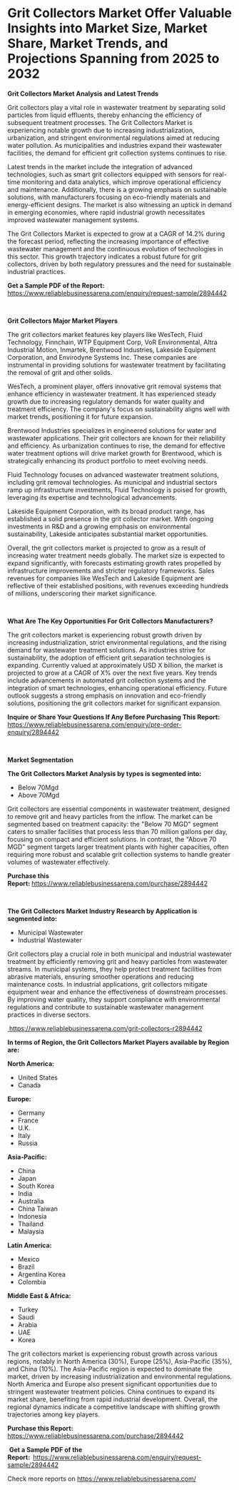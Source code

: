 <p><h1>Grit Collectors Market Offer Valuable Insights into Market Size, Market Share, Market Trends, and Projections Spanning from 2025 to 2032</h1></p><p><strong>Grit Collectors Market Analysis and Latest Trends</strong></p>
<p><p>Grit collectors play a vital role in wastewater treatment by separating solid particles from liquid effluents, thereby enhancing the efficiency of subsequent treatment processes. The Grit Collectors Market is experiencing notable growth due to increasing industrialization, urbanization, and stringent environmental regulations aimed at reducing water pollution. As municipalities and industries expand their wastewater facilities, the demand for efficient grit collection systems continues to rise.</p><p>Latest trends in the market include the integration of advanced technologies, such as smart grit collectors equipped with sensors for real-time monitoring and data analytics, which improve operational efficiency and maintenance. Additionally, there is a growing emphasis on sustainable solutions, with manufacturers focusing on eco-friendly materials and energy-efficient designs. The market is also witnessing an uptick in demand in emerging economies, where rapid industrial growth necessitates improved wastewater management systems.</p><p>The Grit Collectors Market is expected to grow at a CAGR of 14.2% during the forecast period, reflecting the increasing importance of effective wastewater management and the continuous evolution of technologies in this sector. This growth trajectory indicates a robust future for grit collectors, driven by both regulatory pressures and the need for sustainable industrial practices.</p></p>
<p><strong>Get a Sample PDF of the Report:&nbsp;</strong> <a href="https://www.reliablebusinessarena.com/enquiry/request-sample/2894442?utm_campaign=3344&utm_medium=2&utm_source=Github&utm_content=ia&utm_term=15032025&utm_id=grit-collectors">https://www.reliablebusinessarena.com/enquiry/request-sample/2894442</a></p>
<p>&nbsp;</p>
<p><strong>Grit Collectors Major Market Players</strong></p>
<p><p>The grit collectors market features key players like WesTech, Fluid Technology, Finnchain, WTP Equipment Corp, VoR Environmental, Altra Industrial Motion, Inmartek, Brentwood Industries, Lakeside Equipment Corporation, and Envirodyne Systems Inc. These companies are instrumental in providing solutions for wastewater treatment by facilitating the removal of grit and other solids.</p><p>WesTech, a prominent player, offers innovative grit removal systems that enhance efficiency in wastewater treatment. It has experienced steady growth due to increasing regulatory demands for water quality and treatment efficiency. The company's focus on sustainability aligns well with market trends, positioning it for future expansion.</p><p>Brentwood Industries specializes in engineered solutions for water and wastewater applications. Their grit collectors are known for their reliability and efficiency. As urbanization continues to rise, the demand for effective water treatment options will drive market growth for Brentwood, which is strategically enhancing its product portfolio to meet evolving needs.</p><p>Fluid Technology focuses on advanced wastewater treatment solutions, including grit removal technologies. As municipal and industrial sectors ramp up infrastructure investments, Fluid Technology is poised for growth, leveraging its expertise and technological advancements.</p><p>Lakeside Equipment Corporation, with its broad product range, has established a solid presence in the grit collector market. With ongoing investments in R&D and a growing emphasis on environmental sustainability, Lakeside anticipates substantial market opportunities.</p><p>Overall, the grit collectors market is projected to grow as a result of increasing water treatment needs globally. The market size is expected to expand significantly, with forecasts estimating growth rates propelled by infrastructure improvements and stricter regulatory frameworks. Sales revenues for companies like WesTech and Lakeside Equipment are reflective of their established positions, with revenues exceeding hundreds of millions, underscoring their market significance.</p></p>
<p>&nbsp;</p>
<p><strong>What Are The Key Opportunities For Grit Collectors Manufacturers?</strong></p>
<p><p>The grit collectors market is experiencing robust growth driven by increasing industrialization, strict environmental regulations, and the rising demand for wastewater treatment solutions. As industries strive for sustainability, the adoption of efficient grit separation technologies is expanding. Currently valued at approximately USD X billion, the market is projected to grow at a CAGR of X% over the next five years. Key trends include advancements in automated grit collection systems and the integration of smart technologies, enhancing operational efficiency. Future outlook suggests a strong emphasis on innovation and eco-friendly solutions, positioning the grit collectors market for significant expansion.</p></p>
<p><strong>Inquire or Share Your Questions If Any Before Purchasing This Report:</strong> <a href="https://www.reliablebusinessarena.com/enquiry/pre-order-enquiry/2894442?utm_campaign=3344&utm_medium=2&utm_source=Github&utm_content=ia&utm_term=15032025&utm_id=grit-collectors">https://www.reliablebusinessarena.com/enquiry/pre-order-enquiry/2894442</a></p>
<p>&nbsp;</p>
<p><strong>Market Segmentation</strong></p>
<p><strong>The Grit Collectors Market Analysis by types is segmented into:</strong></p>
<p><ul><li>Below 70Mgd</li><li>Above 70Mgd</li></ul></p>
<p><p>Grit collectors are essential components in wastewater treatment, designed to remove grit and heavy particles from the inflow. The market can be segmented based on treatment capacity: the "Below 70 MGD" segment caters to smaller facilities that process less than 70 million gallons per day, focusing on compact and efficient solutions. In contrast, the "Above 70 MGD" segment targets larger treatment plants with higher capacities, often requiring more robust and scalable grit collection systems to handle greater volumes of wastewater effectively.</p></p>
<p><strong>Purchase this Report:&nbsp;</strong><a href="https://www.reliablebusinessarena.com/purchase/2894442?utm_campaign=3344&utm_medium=2&utm_source=Github&utm_content=ia&utm_term=15032025&utm_id=grit-collectors">https://www.reliablebusinessarena.com/purchase/2894442</a></p>
<p>&nbsp;</p>
<p><strong>The Grit Collectors Market Industry Research by Application is segmented into:</strong></p>
<p><ul><li>Municipal Wastewater</li><li>Industrial Wastewater</li></ul></p>
<p><p>Grit collectors play a crucial role in both municipal and industrial wastewater treatment by efficiently removing grit and heavy particles from wastewater streams. In municipal systems, they help protect treatment facilities from abrasive materials, ensuring smoother operations and reducing maintenance costs. In industrial applications, grit collectors mitigate equipment wear and enhance the effectiveness of downstream processes. By improving water quality, they support compliance with environmental regulations and contribute to sustainable wastewater management practices in diverse sectors.</p></p>
<p><a href="https://www.reliablebusinessarena.com/grit-collectors-r2894442?utm_campaign=3344&utm_medium=2&utm_source=Github&utm_content=ia&utm_term=15032025&utm_id=grit-collectors">&nbsp;https://www.reliablebusinessarena.com/grit-collectors-r2894442</a></p>
<p><strong>In terms of Region, the Grit Collectors Market Players available by Region are:</strong></p>
<p>
    <p> <strong> North America: </strong>
        <ul>
            <li>United States</li>
            <li>Canada</li>
        </ul>
        </p> 
    <p> <strong> Europe: </strong>
        <ul>
            <li>Germany</li>
            <li>France</li>
            <li>U.K.</li>
            <li>Italy</li>
            <li>Russia</li>
        </ul>
        </p> 
    <p> <strong> Asia-Pacific: </strong>
        <ul>
            <li>China</li>
            <li>Japan</li>
            <li>South Korea</li>
            <li>India</li>
            <li>Australia</li>
            <li>China Taiwan</li>
            <li>Indonesia</li>
            <li>Thailand</li>
            <li>Malaysia</li>
        </ul>
        </p> 
    <p> <strong> Latin America: </strong>
        <ul>
            <li>Mexico</li>
            <li>Brazil</li>
            <li>Argentina Korea</li>
            <li>Colombia</li>
        </ul>
        </p> 
    <p> <strong> Middle East & Africa: </strong>
        <ul>
            <li>Turkey</li>
            <li>Saudi</li>
            <li>Arabia</li>
            <li>UAE</li>
            <li>Korea</li>
        </ul>
    </p>
    </p>
<p><p>The grit collectors market is experiencing robust growth across various regions, notably in North America (30%), Europe (25%), Asia-Pacific (35%), and China (10%). The Asia-Pacific region is expected to dominate the market, driven by increasing industrialization and environmental regulations. North America and Europe also present significant opportunities due to stringent wastewater treatment policies. China continues to expand its market share, benefiting from rapid industrial development. Overall, the regional dynamics indicate a competitive landscape with shifting growth trajectories among key players.</p></p>
<p><strong>Purchase this Report: </strong><a href="https://www.reliablebusinessarena.com/purchase/2894442?utm_campaign=3344&utm_medium=2&utm_source=Github&utm_content=ia&utm_term=15032025&utm_id=grit-collectors">https://www.reliablebusinessarena.com/purchase/2894442</a></p>
<p>&nbsp;<strong>Get a Sample PDF of the Report:&nbsp;&nbsp;</strong><a href="https://www.reliablebusinessarena.com/enquiry/request-sample/2894442?utm_campaign=3344&utm_medium=2&utm_source=Github&utm_content=ia&utm_term=15032025&utm_id=grit-collectors">https://www.reliablebusinessarena.com/enquiry/request-sample/2894442</a></p>
<p><strong></strong></p>
<p>Check more reports on <a href="https://www.reliablebusinessarena.com/?utm_campaign=3344&utm_medium=2&utm_source=Github&utm_content=ia&utm_term=15032025&utm_id=grit-collectors">https://www.reliablebusinessarena.com/</a></p>